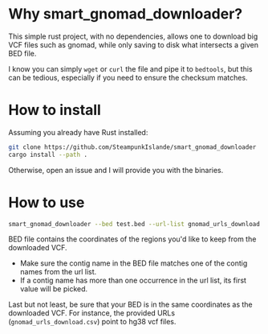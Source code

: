 # Why smart_gnomad_downloader?

This simple rust project, with no dependencies, allows one to download big VCF files such as gnomad, while only saving to disk what intersects a given BED file.

I know you can simply `wget` or `curl` the file and pipe it to `bedtools`, but this can be tedious, especially if you need to ensure the checksum matches.

# How to install

Assuming you already have Rust installed:

```bash
git clone https://github.com/SteampunkIslande/smart_gnomad_downloader
cargo install --path .
```

Otherwise, open an issue and I will provide you with the binaries.

# How to use

```bash
smart_gnomad_downloader --bed test.bed --url-list gnomad_urls_download.csv
```

BED file contains the coordinates of the regions you'd like to keep from the downloaded VCF.

- Make sure the contig name in the BED file matches one of the contig names from the url list.
- If a contig name has more than one occurrence in the url list, its first value will be picked.

Last but not least, be sure that your BED is in the same coordinates as the downloaded VCF. For instance, the provided URLs (`gnomad_urls_download.csv`) point to hg38 vcf files.

